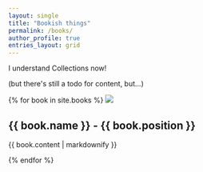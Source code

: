 ```yaml
---
layout: single
title: "Bookish things"
permalink: /books/
author_profile: true
entries_layout: grid
---
```


I understand Collections now!

(but there's still a todo for content, but...)

{% for book in site.books %}
  <img src="{{book.img}}">
  <h2>{{ book.name }} - {{ book.position }}</h2>
  <p>{{ book.content | markdownify }}</p>
{% endfor %}